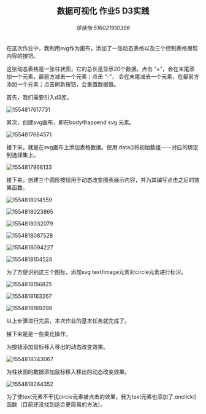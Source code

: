 <center>
    <h2>
        数据可视化 作业5 D3实践
    </h2>
    <h6> 徐佳怡 516021910396</h6>
</center>

在这次作业中，我利用svg作为画布，添加了一张动态表格以及三个控制表格展现内容的按钮。

这张动态表格是一张柱状图，它的总长是显示20个数据。点击 “+”，会在末尾添加一个元素，最前方减去一个元素；点击 “-”， 会在末尾减去一个元素，在最前方添加一个元素；点击刷新按钮，会重置数据值。

首先，我们需要引入d3库。

![1554817617731](C:\Users\dell\AppData\Roaming\Typora\typora-user-images\1554817617731.png)

其次，创建svg画布，即在body中append svg 元素。

![1554817684571](C:\Users\dell\AppData\Roaming\Typora\typora-user-images\1554817684571.png)

接下来，就是在svg画布上添加表格数据。使用.data()将初始数组一一对应的绑定到选择集上。

![1554817968133](C:\Users\dell\AppData\Roaming\Typora\typora-user-images\1554817968133.png)

接下来，创建三个圆形按钮用于动态改变图表展示内容，并为其编写点击之后的效果函数。

![1554818014559](C:\Users\dell\AppData\Roaming\Typora\typora-user-images\1554818014559.png)

![1554818023865](C:\Users\dell\AppData\Roaming\Typora\typora-user-images\1554818023865.png)

![1554818032079](C:\Users\dell\AppData\Roaming\Typora\typora-user-images\1554818032079.png)

![1554818087528](C:\Users\dell\AppData\Roaming\Typora\typora-user-images\1554818087528.png)

![1554818094227](C:\Users\dell\AppData\Roaming\Typora\typora-user-images\1554818094227.png)

![1554818104524](C:\Users\dell\AppData\Roaming\Typora\typora-user-images\1554818104524.png)

为了方便识别这三个图标，添加svg text/image元素对circle元素进行标识。

![1554818156825](C:\Users\dell\AppData\Roaming\Typora\typora-user-images\1554818156825.png)

![1554818163267](C:\Users\dell\AppData\Roaming\Typora\typora-user-images\1554818163267.png)

![1554818169298](C:\Users\dell\AppData\Roaming\Typora\typora-user-images\1554818169298.png)

以上步骤进行完后，本次作业的基本任务就完成了。

接下来是是一些美化操作。

为按钮添加鼠标移入移出的动态改变效果。

![1554818343067](C:\Users\dell\AppData\Roaming\Typora\typora-user-images\1554818343067.png)

为柱状图的数据添加鼠标移入移出的动态改变效果。

![1554818264352](C:\Users\dell\AppData\Roaming\Typora\typora-user-images\1554818264352.png)

为了使text元素不干扰circle元素被点击的效果，我为text元素也添加了.onclick()函数（目前还没找到适合更简易的方法）。
